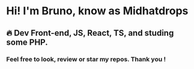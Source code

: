 # Hi! I'm Bruno, know as Midhatdrops

## 🔥 Dev Front-end, JS, React, TS, and studing some PHP.

### Feel free to look, review or star my repos. Thank you !
